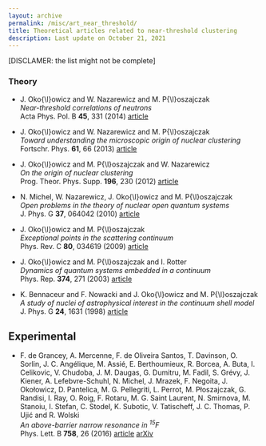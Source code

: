 ```yaml
---
layout: archive
permalink: /misc/art_near_threshold/
title: Theoretical articles related to near-threshold clustering
description: Last update on October 21, 2021
---
```


\[DISCLAMER: the list might not be complete\]

### Theory

[//]: # (1225)
- J. Oko{\l}owicz and W. Nazarewicz and M. P{\l}oszajczak  
  _Near-threshold correlations of neutrons_  
  Acta Phys. Pol. B **45**, 331 (2014) [article](http://www.actaphys.uj.edu.pl/_cur/store/vol45/pdf/v45p0331.pdf) 

[//]: # (241)
- J. Oko{\l}owicz and W. Nazarewicz and M. P{\l}oszajczak  
  _Toward understanding the microscopic origin of nuclear clustering_  
  Fortschr. Phys. **61**, 66 (2013) [article](https://dx.doi.org/10.1002/prop.201200127)

[//]: # (998)
- J. Oko{\l}owicz and M. P{\l}oszajczak and W. Nazarewicz  
  _On the origin of nuclear clustering_  
  Prog. Theor. Phys. Supp. **196**, 230 (2012) [article](https://dx.doi.org/10.1143/PTPS.196.230)

[//]: # (4)
- N. Michel, W. Nazarewicz, J. Oko{\l}owicz and M. P{\l}oszajczak  
  _Open problems in the theory of nuclear open quantum systems_  
  J. Phys. G **37**, 064042 (2010) [article](https://dx.doi.org/10.1088/0954-3899/37/6/064042) 

[//]: # (911)
- J. Oko{\l}owicz and M. P{\l}oszajczak  
  _Exceptional points in the scattering continuum_  
  Phys. Rev. C **80**, 034619 (2009) [article](https://dx.doi.org/10.1103/PhysRevC.80.034619)

[//]: # (21)
- J. Oko{\l}owicz and M. P{\l}oszajczak and I. Rotter  
  _Dynamics of quantum systems embedded in a continuum_  
  Phys. Rep. **374**, 271 (2003) [article](https://dx.doi.org/10.1016/S0370-1573(02)00366-6)

[//]: # (99)
- K. Bennaceur and F. Nowacki and J. Oko{\l}owicz and M. P{\l}oszajczak  
  _A study of nuclei of astrophysical interest in the continuum shell model_  
  J. Phys. G **24**, 1631 (1998) [article](https://dx.doi.org/10.1088/0954-3899/24/8/043)

## Experimental

[//]: # (1561)
- F. de Grancey, A. Mercenne, F. de Oliveira Santos, T. Davinson, O. Sorlin, J. C. Angélique, M. Assié, E. Berthoumieux, R. Borcea, A. Buta, I. Celikovic, V. Chudoba, J. M. Daugas, G. Dumitru, M. Fadil, S. Grévy, J. Kiener, A. Lefebvre-Schuhl, N. Michel, J. Mrazek, F. Negoita, J. Oko&#322;owicz, D. Pantelica, M. G. Pellegriti, L. Perrot, M. P&#322;oszajczak, G. Randisi, I. Ray, O. Roig, F. Rotaru, M. G. Saint Laurent, N. Smirnova, M. Stanoiu, I. Stefan, C. Stodel, K. Subotic, V. Tatischeff, J. C. Thomas, P. Uji&#263; and R. Wolski  
  _An above-barrier narrow resonance in ${ {}^{15}\text{F} }$_  
  Phys. Lett. B **758**, 26 (2016) [article](http://dx.doi.org/10.1016/j.physletb.2016.04.051) [arXiv](https://arxiv.org/abs/1603.00436)



